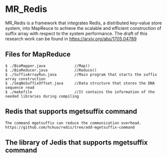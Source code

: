 # MR_Redis
MR_Redis is a framework that integrates Redis, a distributed key-value store system, into MapReuce
to achieve the scalable and efficient construction of suffix array with respect to the system performance.
The draft of this research work can be found in https://arxiv.org/abs/1705.04789

## Files for MapReduce
    $ ./BioMapper.java             //Map()
    $ ./BioReducer.java            //Reduce()
    $ ./SuffixArrayRun.java        //Main program that starts the suffix array construction
    $ ./SeqNoSuffixOffset.java     //Data structure that stores the DNA sequence read
    $ ./makefile                   //It contains the information of the needed libraries during compiling
  
## Redis that supports mgetsuffix command
    The command mgetsuffix can reduce the communication overhead. 
    https://github.com/hckuo/redis/tree/add-mgetsuffix-command
## The library of Jedis that supports mgetsuffix command
    
